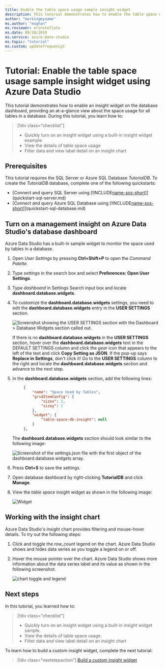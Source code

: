 ```yaml
---
title: Enable the table space usage sample insight widget
description: This tutorial demonstrates how to enable the table space usage sample insight widget on the Azure Data Studio database dashboard.
author: "markingmyname"
ms.author: "maghan"
ms.reviewer: erinstellato
ms.date: 09/10/2019
ms.service: azure-data-studio
ms.topic: "tutorial"
ms.custom: updatefrequency5
---
```


# Tutorial: Enable the table space usage sample insight widget using Azure Data Studio

This tutorial demonstrates how to enable an insight widget on the database dashboard, providing an at-a-glance view about the space usage for all tables in a database. During this tutorial, you learn how to:

> [!div class="checklist"]
> * Quickly turn on an insight widget using a built-in insight widget example
> * View the details of table space usage
> * Filter data and view label detail on an insight chart

## Prerequisites

This tutorial requires the SQL Server or Azure SQL Database *TutorialDB*. To create the *TutorialDB* database, complete one of the following quickstarts:

* [Connect and query SQL Server using [!INCLUDE[name-sos-short](../includes/name-sos-short.md)]](quickstart-sql-server.md)
* [Connect and query Azure SQL Database using [!INCLUDE[name-sos-short](../includes/name-sos-short.md)]](quickstart-sql-database.md)

## Turn on a management insight on Azure Data Studio's database dashboard

Azure Data Studio has a built-in sample widget to monitor the space used by tables in a database.

1. Open *User Settings* by pressing **Ctrl+Shift+P** to open the *Command Palette*.

2. Type *settings* in the search box and select **Preferences: Open User Settings**.

3. Type *dashboard* in Settings Search input box and locate **dashboard.database.widgets**.

4. To customize the **dashboard.database.widgets** settings, you need to edit the **dashboard.database.widgets** entry in the **USER SETTINGS** section.

   ![Screenshot showing the USER SETTINGS section with the Dashboard > Database Widgets section called out.](media/tutorial-table-space-sql-server/search-settings.png)

   If there is no **dashboard.database.widgets** in the **USER SETTINGS** section, hover over the **dashboard.database.widgets** text in the DEFAULT SETTINGS column and click the *gear* icon that appears to the left of the text and click **Copy Setting as JSON**. If the pop-up says **Replace in Settings**, don't click it! Go to the **USER SETTINGS** column to the right and locate the **dashboard.database.widgets** section and advance to the next step.

5. In the **dashboard.database.widgets** section, add the following lines:

   ```json
        {
            "name": "Space Used by Tables",
            "gridItemConfig": {
                "sizex": 2,
                "sizey": 1
            },
            "widget": {
                "table-space-db-insight": null
            }
        },
    ```

   The **dashboard.database.widgets** section should look similar to the following image:

    ![Screenshot of the settings.json file with the first object of the dashboard.database.widgets array.](./media/tutorial-table-space-sql-server/insight-table-space.png)

6. Press **Ctrl+S** to save the settings.

7. Open database dashboard by right-clicking **TutorialDB** and click **Manage**.

8. View the *table space* insight widget as shown in the following image:

   ![Widget](./media/tutorial-table-space-sql-server/insight-table-space-result.png)

## Working with the insight chart

Azure Data Studio's insight chart provides filtering and mouse-hover details. To try out the following steps:

1. Click and toggle the *row_count* legend on the chart. Azure Data Studio shows and hides data series as you toggle a legend on or off.

2. Hover the mouse pointer over the chart. Azure Data Studio shows more information about the data series label and its value as shown in the following screenshot.

   ![chart toggle and legend](./media/tutorial-table-space-sql-server/insight-table-space-toggle.png)

## Next steps

In this tutorial, you learned how to:
> [!div class="checklist"]
> * Quickly turn on an insight widget using a built-in insight widget sample.
> * View the details of table space usage.
> * Filter data and view label detail on an insight chart

To learn how to build a custom insight widget, complete the next tutorial:

> [!div class="nextstepaction"]
> [Build a custom insight widget](tutorial-build-custom-insight-sql-server.md)
